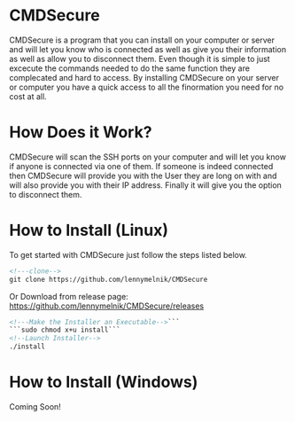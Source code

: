 # CMDSecure

CMDSecure is a program that you can install on your computer or server and will let you know who is connected as well as give you their information as well as allow you to disconnect them. Even though it is simple to just excecute the commands needed to do the same function they are complecated and hard to access. By installing CMDSecure on your server or computer you have a quick access to all the finormation you need for no cost at all. 

# How Does it Work?

CMDSecure will scan the SSH ports on your computer and will let you know if anyone is connected via one of them. If someone is indeed connected then CMDSecure will provide you with the User they are long on with and will also provide you with their IP address. Finally it will give you the option to disconnect them.

# How to Install (Linux)

To get started with CMDSecure just follow the steps listed below.

```html
<!---clone-->
git clone https://github.com/lennymelnik/CMDSecure
```
Or
Download from release page: 
https://github.com/lennymelnik/CMDSecure/releases

```html
<!---Make the Installer an Executable-->```
```sudo chmod x+u install```
<!--Launch Installer-->
./install
```
# How to Install (Windows)
Coming Soon!
